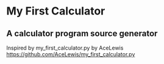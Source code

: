 # My First Calculator
## A calculator program source generator

Inspired by my_first_calculator.py by AceLewis
https://github.com/AceLewis/my_first_calculator.py

